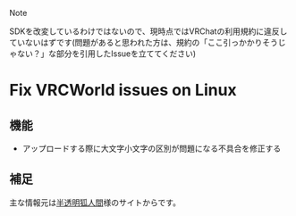 > [!NOTE]
> SDKを改変しているわけではないので、現時点ではVRChatの利用規約に違反していないはずです(問題があると思われた方は、規約の「ここ引っかかりそうじゃない？」な部分を引用したIssueを立ててください)

# Fix VRCWorld issues on Linux
## 機能
- アップロードする際に大文字小文字の区別が問題になる不具合を修正する

## 補足
主な情報元は[半透明狐人間](https://x.com/tlfoxhuman)様のサイトからです。
